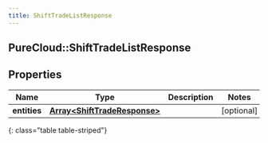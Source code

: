 ```yaml
---
title: ShiftTradeListResponse
---
```

## PureCloud::ShiftTradeListResponse

## Properties

|Name | Type | Description | Notes|
|------------ | ------------- | ------------- | -------------|
| **entities** | [**Array&lt;ShiftTradeResponse&gt;**](ShiftTradeResponse.html) |  | [optional] |
{: class="table table-striped"}



